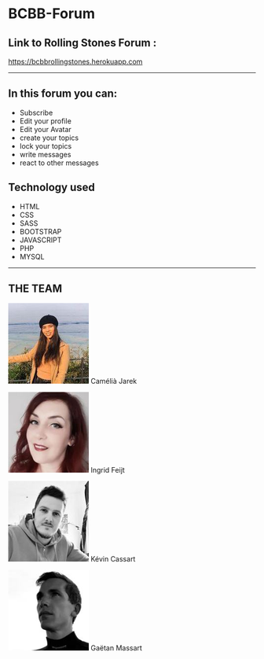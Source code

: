 # BCBB-Forum

## Link to Rolling Stones Forum :

https://bcbbrollingstones.herokuapp.com

_____________________________________________________________________________

## In this forum you can:

- Subscribe
- Edit your profile
- Edit your Avatar
- create your topics
- lock your topics
- write messages
- react to other messages




## Technology used

- HTML
- CSS
- SASS
- BOOTSTRAP
- JAVASCRIPT
- PHP
- MYSQL

_____________________________________________________________________________

## THE TEAM

![Camélia Jarek](images/team_pictures/Camelia.jpeg "Camélia Jarek")
 Camélià Jarek
 
![Ingrid Feijt](images/team_pictures/ingrid.jpeg "Ingrid Feijt")
 Ingrid Feijt
 
![Kévin Cassart](images/team_pictures/kevin.jpeg "Kévin Cassart")
 Kévin Cassart
 
![Gaëtan Massart](images/team_pictures/gaetan.jpeg "Gaëtan Massart")
 Gaëtan Massart
 


